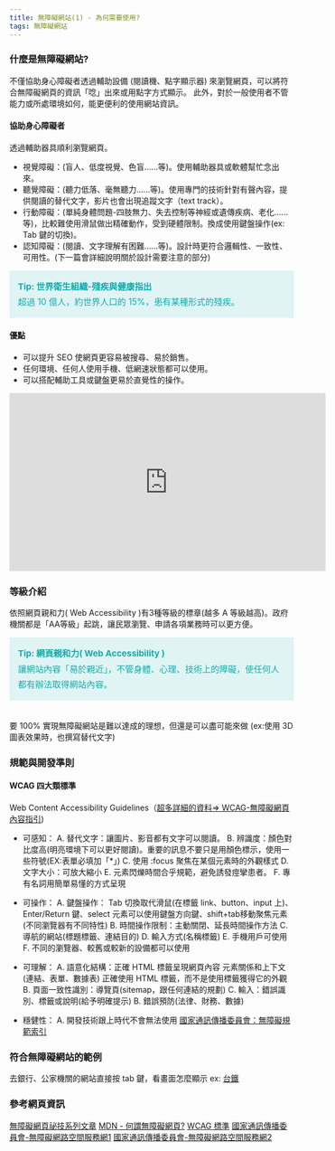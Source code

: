 ```yaml
---
title: 無障礙網站(1) - 為何需要使用?
tags: 無障礙網站
---
```

### 什麼是無障礙網站?
不僅協助身心障礙者透過輔助設備 (閱讀機、點字顯示器) 來瀏覽網頁，可以將符合無障礙網頁的資訊「唸」出來或用點字方式顯示。
此外，對於一般使用者不管能力或所處環境如何，能更便利的使用網站資訊。
<!--more-->
#### 協助身心障礙者
透過輔助器具順利瀏覽網頁。
- 視覺障礙：(盲人、低度視覺、色盲……等)。使用輔助器具或軟體幫忙念出來。
- 聽覺障礙：(聽力低落、毫無聽力……等)。使用專門的技術針對有聲內容，提供閱讀的替代文字，影片也會出現追蹤文字（text track）。
- 行動障礙：(單純身體問題-四肢無力、失去控制等神經或遺傳疾病、老化……等)，比較難使用滑鼠做出精確動作，受到硬體限制。換成使用鍵盤操作(ex: Tab 鍵的切換)。
- 認知障礙：(閱讀、文字理解有困難……等)。設計時更符合邏輯性、一致性、可用性。(下一篇會詳細說明關於設計需要注意的部分)
<div style="background: #e0f4f4; font-size: 0.95rem; padding: 15px; line-height: 1.7rem; color: #10adad; margin-bottom: 20px;">
<b>Tip: 世界衛生組織-殘疾與健康指出</b> <br>
超過 10 億人，約世界人口的 15%，患有某種形式的殘疾。
</div>


#### 優點
- 可以提升 SEO 使網頁更容易被搜尋、易於銷售。
- 任何環境、任何人使用手機、低網速狀態都可以使用。
- 可以搭配輔助工具或鍵盤更易於直覺性的操作。

<iframe width="560" height="315" src="https://www.youtube.com/embed/SBCRnUA3GcQ?start=44" title="YouTube video player" frameborder="0" allow="accelerometer; autoplay; clipboard-write; encrypted-media; gyroscope; picture-in-picture" allowfullscreen></iframe>

### 等級介紹
依照網頁親和力( Web Accessibility )有3種等級的標章(越多 A 等級越高)。政府機關都是「AA等級」起跳，讓民眾瀏覽、申請各項業務時可以更方便。
<div style="background: #e0f4f4; font-size: 0.95rem; padding: 15px; line-height: 1.7rem; color: #10adad; margin-bottom: 20px;">
<b>Tip: 網頁親和力( Web Accessibility )</b> <br>
讓網站內容「易於親近」，不管身體、心理、技術上的障礙，使任何人都有辦法取得網站內容。
</div>

<img src="https://miro.medium.com/max/700/1*UVSDyNa3G0OmOBgo4-SkgA.png" alt="">

要 100% 實現無障礙網站是難以達成的理想，但還是可以盡可能來做
(ex:使用 3D 圖表效果時，也撰寫替代文字)

### 規範與開發準則
#### WCAG 四大類標準
Web Content Accessibility Guidelines（[超多詳細的資料=> WCAG-無障礙網頁內容指引](https://www.w3.org/WAI/WCAG21/quickref/#distinguishable))
- 可感知：
A. 替代文字：讓圖片、影音都有文字可以閱讀。
B. 辨識度：顏色對比度高(明亮環境下可以更好閱讀)。重要的訊息不要只是用顏色標示，使用一些符號(EX:表單必填加「*」)
C. 使用 :focus 聚焦在某個元素時的外觀樣式
D. 文字大小：可放大縮小
E. 元素閃爍時間合乎規範，避免誘發痙攣患者。
F. 專有名詞用簡單易懂的方式呈現

- 可操作：
A. 鍵盤操作：
Tab 切換取代滑鼠(在標籤 link、button、input 上)、
Enter/Return 鍵、select 元素可以使用鍵盤方向鍵、shift+tab移動聚焦元素(不同瀏覽器有不同特性)
B. 時間操作限制：主動關閉、延長時間操作方法
C. 導航的網站(標題標籤、連結目的)
D. 輸入方式(名稱標籤)
E. 手機用戶可使用
F. 不同的瀏覽器、較舊或較新的設備都可以使用

- 可理解：
A. 語意化結構：正確 HTML 標籤呈現網頁內容
元素關係和上下文(連結、表單、數據表)
正確使用 HTML 標籤，而不是使用標籤獲得它的外觀
B. 頁面一致性識別：導覽頁(sitemap，跟任何連結的規劃)
C. 輸入：錯誤識別、標籤或說明(給予明確提示)
B. 錯誤預防(法律、財務、數據)

- 穩健性：
A. 開發技術跟上時代不會無法使用
[國家通訊傳播委員會：無障礙規範索引](https://accessibility.ncc.gov.tw/Home/Info)

### 符合無障礙網站的範例
去銀行、公家機關的網站直接按 tab 鍵，看畫面怎麼顯示
ex: [台鐵](https://www.railway.gov.tw/tra-tip-web/tip)
<!-- ex: 銀行、公家機關的網站 -->


### 參考網頁資訊
[無障礙網頁祕技系列文章](https://medium.com/@ru.hsu916/%E7%84%A1%E9%9A%9C%E7%A4%99%E7%B6%B2%E9%A0%81%E7%A5%95%E6%8A%80-%E5%9F%BA%E6%9C%AC%E4%BB%8B%E7%B4%B9%E8%88%87%E5%88%86%E7%B4%9A-e4c0c7344a50)
[MDN - 何謂無障礙網頁?](https://developer.mozilla.org/zh-TW/docs/Learn/Accessibility/What_is_accessibility)
[WCAG 標準](https://www.w3.org/WAI/standards-guidelines/wcag/glance/)
[國家通訊傳播委員會-無障礙網路空間服務網1](https://accessibility.ncc.gov.tw/Questions/Category/19/1)
[國家通訊傳播委員會-無障礙網路空間服務網2](https://accessibility.ncc.gov.tw/Questions/Category/33/1)

